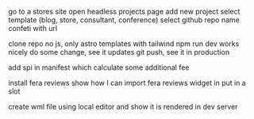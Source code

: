 go to a stores site
open headless projects page
add new project
select template (blog, store, consultant, conference)
select github repo name
confeti with url

clone repo
no js, only astro templates with tailwind
npm run dev works nicely
do some change, see it updates
git push, see it in production

add spi in manifest which calculate some additional fee

install fera reviews
show how I can import fera reviews widget in put in a slot

create wml file using local editor and show it is rendered in dev server
